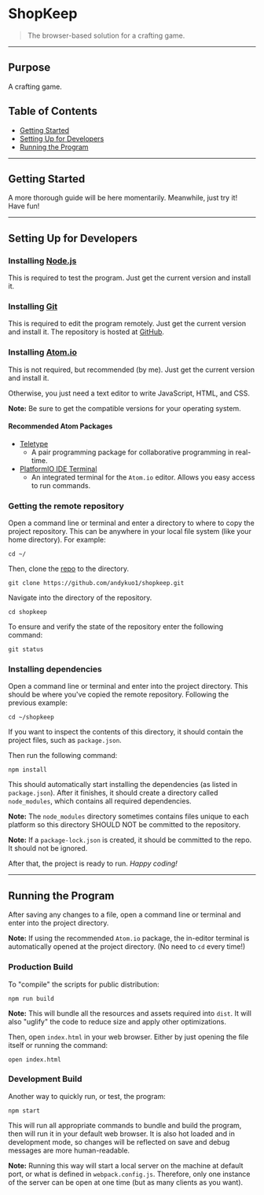 # ShopKeep

> The browser-based solution for a crafting game.

---

## Purpose
A crafting game.

## Table of Contents
* [Getting Started](#getting-started)
* [Setting Up for Developers](#setting-up-for-developers)
* [Running the Program](#running-the-program)

---

## Getting Started
A more thorough guide will be here momentarily. Meanwhile, just try it! Have fun!

---

## Setting Up for Developers
### Installing [Node.js](https://nodejs.org/en/)
This is required to test the program. Just get the current version and install it.

### Installing [Git](https://git-scm.com/)
This is required to edit the program remotely. Just get the current version and install it. The repository is hosted at [GitHub](https://github.com/andykuo1/shopkeep).

### Installing [Atom.io](https://atom.io/)
This is not required, but recommended (by me). Just get the current version and install it.

Otherwise, you just need a text editor to write JavaScript, HTML, and CSS.

**Note:** Be sure to get the compatible versions for your operating system.

#### Recommended Atom Packages
* [Teletype](https://teletype.atom.io/)
  * A pair programming package for collaborative programming in real-time.
* [PlatformIO IDE Terminal](https://atom.io/packages/platformio-ide-terminal)
  * An integrated terminal for the `Atom.io` editor. Allows you easy access to run commands.

### Getting the remote repository
Open a command line or terminal and enter a directory to where to copy the project repository. This can be anywhere in your local file system (like your home directory). For example:

```
cd ~/
```

Then, clone the [repo](https://github.com/andykuo1/shopkeep.git) to the directory.

```
git clone https://github.com/andykuo1/shopkeep.git
```

Navigate into the directory of the repository.

```
cd shopkeep
```

To ensure and verify the state of the repository enter the following command:

```
git status
```

### Installing dependencies
Open a command line or terminal and enter into the project directory. This should be where you've copied the remote repository. Following the previous example:

```
cd ~/shopkeep
```

If you want to inspect the contents of this directory, it should contain the project files, such as `package.json`.

Then run the following command:

```
npm install
```

This should automatically start installing the dependencies (as listed in `package.json`). After it finishes, it should create a directory called `node_modules`, which contains all required dependencies.

**Note:** The `node_modules` directory sometimes contains files unique to each platform so this directory SHOULD NOT be committed to the repository.

**Note:** If a `package-lock.json` is created, it should be committed to the repo. It should not be ignored.

After that, the project is ready to run. _Happy coding!_

---

## Running the Program
After saving any changes to a file, open a command line or terminal and enter into the project directory.

**Note:** If using the recommended `Atom.io` package, the in-editor terminal is automatically opened at the project directory. (No need to `cd` every time!)

### Production Build
To "compile" the scripts for public distribution:

```
npm run build
```

**Note:** This will bundle all the resources and assets required into `dist`. It will also "uglify" the code to reduce size and apply other optimizations.

Then, open `index.html` in your web browser. Either by just opening the file itself or running the command:

```
open index.html
```

### Development Build
Another way to quickly run, or test, the program:

```
npm start
```

This will run all appropriate commands to bundle and build the program, then will run it in your default web browser. It is also hot loaded and in development mode, so changes will be reflected on save and debug messages are more human-readable.

**Note:** Running this way will start a local server on the machine at default port, or what is defined in `webpack.config.js`. Therefore, only one instance of the server can be open at one time (but as many clients as you want).
